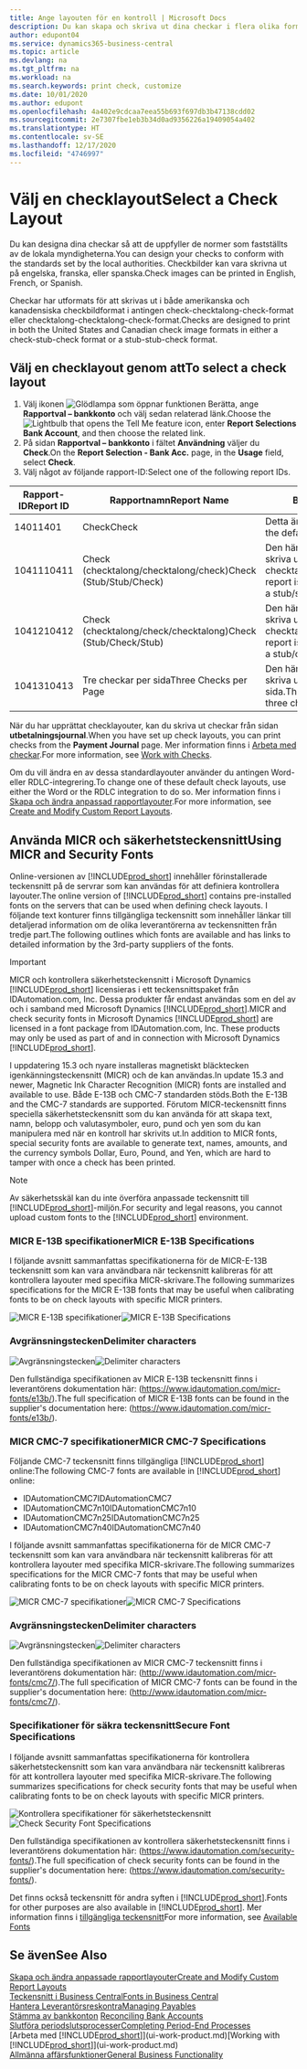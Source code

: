 ```yaml
---
title: Ange layouten för en kontroll | Microsoft Docs
description: Du kan skapa och skriva ut dina checkar i flera olika format i överensstämmelse med standarder.
author: edupont04
ms.service: dynamics365-business-central
ms.topic: article
ms.devlang: na
ms.tgt_pltfrm: na
ms.workload: na
ms.search.keywords: print check, customize
ms.date: 10/01/2020
ms.author: edupont
ms.openlocfilehash: 4a402e9cdcaa7eea55b693f697db3b47138cdd02
ms.sourcegitcommit: 2e7307fbe1eb3b34d0ad9356226a19409054a402
ms.translationtype: HT
ms.contentlocale: sv-SE
ms.lasthandoff: 12/17/2020
ms.locfileid: "4746997"
---
```

# <a name="select-a-check-layout"></a><span data-ttu-id="cefa4-103">Välj en checklayout</span><span class="sxs-lookup"><span data-stu-id="cefa4-103">Select a Check Layout</span></span>
<span data-ttu-id="cefa4-104">Du kan designa dina checkar så att de uppfyller de normer som fastställts av de lokala myndigheterna.</span><span class="sxs-lookup"><span data-stu-id="cefa4-104">You can design your checks to conform with the standards set by the local authorities.</span></span> <span data-ttu-id="cefa4-105">Checkbilder kan vara skrivna ut på engelska, franska, eller spanska.</span><span class="sxs-lookup"><span data-stu-id="cefa4-105">Check images can be printed in English, French, or Spanish.</span></span>

<span data-ttu-id="cefa4-106">Checkar har utformats för att skrivas ut i både amerikanska och kanadensiska checkbildformat i antingen check-checktalong-check-format eller checktalong-checktalong-check-format.</span><span class="sxs-lookup"><span data-stu-id="cefa4-106">Checks are designed to print in both the United States and Canadian check image formats in either a check-stub-check format or a stub-stub-check format.</span></span>

## <a name="to-select-a-check-layout"></a><span data-ttu-id="cefa4-107">Välj en checklayout genom att</span><span class="sxs-lookup"><span data-stu-id="cefa4-107">To select a check layout</span></span>
1. <span data-ttu-id="cefa4-108">Välj ikonen ![Glödlampa som öppnar funktionen Berätta](media/ui-search/search_small.png "Berätta vad du vill göra"), ange **Rapportval – bankkonto** och välj sedan relaterad länk.</span><span class="sxs-lookup"><span data-stu-id="cefa4-108">Choose the ![Lightbulb that opens the Tell Me feature](media/ui-search/search_small.png "Tell me what you want to do") icon, enter **Report Selections Bank Account**, and then choose the related link.</span></span>
2. <span data-ttu-id="cefa4-109">På sidan **Rapportval – bankkonto** i fältet **Användning** väljer du **Check**.</span><span class="sxs-lookup"><span data-stu-id="cefa4-109">On the **Report Selection - Bank Acc.** page, in the **Usage** field, select **Check**.</span></span>
3. <span data-ttu-id="cefa4-110">Välj något av följande rapport-ID:</span><span class="sxs-lookup"><span data-stu-id="cefa4-110">Select one of the following report IDs.</span></span>

| <span data-ttu-id="cefa4-111">Rapport-ID</span><span class="sxs-lookup"><span data-stu-id="cefa4-111">Report ID</span></span> | <span data-ttu-id="cefa4-112">Rapportnamn</span><span class="sxs-lookup"><span data-stu-id="cefa4-112">Report Name</span></span> | <span data-ttu-id="cefa4-113">Beskrivning</span><span class="sxs-lookup"><span data-stu-id="cefa4-113">Description</span></span> |
| --- | --- | --- |
| <span data-ttu-id="cefa4-114">1401</span><span class="sxs-lookup"><span data-stu-id="cefa4-114">1401</span></span> |<span data-ttu-id="cefa4-115">Check</span><span class="sxs-lookup"><span data-stu-id="cefa4-115">Check</span></span> |<span data-ttu-id="cefa4-116">Detta är standardrapporten.</span><span class="sxs-lookup"><span data-stu-id="cefa4-116">This is the default report.</span></span> |
| <span data-ttu-id="cefa4-117">10411</span><span class="sxs-lookup"><span data-stu-id="cefa4-117">10411</span></span> |<span data-ttu-id="cefa4-118">Check (checktalong/checktalong/check)</span><span class="sxs-lookup"><span data-stu-id="cefa4-118">Check (Stub/Stub/Check)</span></span> |<span data-ttu-id="cefa4-119">Den här rapporten är utformad för att skriva ut checkar i formatet checktalong/checktalong/check.</span><span class="sxs-lookup"><span data-stu-id="cefa4-119">This report is designed to print checks in a stub/stub/check format.</span></span> |
| <span data-ttu-id="cefa4-120">10412</span><span class="sxs-lookup"><span data-stu-id="cefa4-120">10412</span></span> |<span data-ttu-id="cefa4-121">Check (checktalong/check/checktalong)</span><span class="sxs-lookup"><span data-stu-id="cefa4-121">Check (Stub/Check/Stub)</span></span> |<span data-ttu-id="cefa4-122">Den här rapporten är utformad för att skriva ut checkar i formatet checktalong/check/checktalong.</span><span class="sxs-lookup"><span data-stu-id="cefa4-122">This report is designed to print checks in a stub/check/stub format.</span></span> |
| <span data-ttu-id="cefa4-123">10413</span><span class="sxs-lookup"><span data-stu-id="cefa4-123">10413</span></span> |<span data-ttu-id="cefa4-124">Tre checkar per sida</span><span class="sxs-lookup"><span data-stu-id="cefa4-124">Three Checks per Page</span></span> |<span data-ttu-id="cefa4-125">Den här rapporten är utformad för att skriva ut tre checkar på varje sida.</span><span class="sxs-lookup"><span data-stu-id="cefa4-125">This report is designed to print three checks on each page.</span></span> |

<span data-ttu-id="cefa4-126">När du har upprättat checklayouter, kan du skriva ut checkar från sidan **utbetalningsjournal**.</span><span class="sxs-lookup"><span data-stu-id="cefa4-126">When you have set up check layouts, you can print checks from the **Payment Journal** page.</span></span> <span data-ttu-id="cefa4-127">Mer information finns i [Arbeta med checkar](payables-how-work-checks.md).</span><span class="sxs-lookup"><span data-stu-id="cefa4-127">For more information, see [Work with Checks](payables-how-work-checks.md).</span></span>

<span data-ttu-id="cefa4-128">Om du vill ändra en av dessa standardlayouter använder du antingen Word- eller RDLC-integrering.</span><span class="sxs-lookup"><span data-stu-id="cefa4-128">To change one of these default check layouts, use either the Word or the RDLC integration to do so.</span></span> <span data-ttu-id="cefa4-129">Mer information finns i [Skapa och ändra anpassad rapportlayouter](ui-how-create-custom-report-layout.md).</span><span class="sxs-lookup"><span data-stu-id="cefa4-129">For more information, see [Create and Modify Custom Report Layouts](ui-how-create-custom-report-layout.md).</span></span>

## <a name="using-micr-and-security-fonts"></a><span data-ttu-id="cefa4-130">Använda MICR och säkerhetsteckensnitt</span><span class="sxs-lookup"><span data-stu-id="cefa4-130">Using MICR and Security Fonts</span></span>
<span data-ttu-id="cefa4-131">Online-versionen av [!INCLUDE[prod_short](includes/prod_short.md)] innehåller förinstallerade teckensnitt på de servrar som kan användas för att definiera kontrollera layouter.</span><span class="sxs-lookup"><span data-stu-id="cefa4-131">The online version of [!INCLUDE[prod_short](includes/prod_short.md)] contains pre-installed fonts on the servers that can be used when defining check layouts.</span></span> <span data-ttu-id="cefa4-132">I följande text konturer finns tillgängliga teckensnitt som innehåller länkar till detaljerad information om de olika leverantörerna av teckensnitten från tredje part.</span><span class="sxs-lookup"><span data-stu-id="cefa4-132">The following outlines which fonts are available and has links to detailed information by the 3rd-party suppliers of the fonts.</span></span>

> [!Important]
> <span data-ttu-id="cefa4-133">MICR och kontrollera säkerhetsteckensnitt i Microsoft Dynamics [!INCLUDE[prod_short](includes/prod_short.md)] licensieras i ett teckensnittspaket från IDAutomation.com, Inc. Dessa produkter får endast användas som en del av och i samband med Microsoft Dynamics [!INCLUDE[prod_short](includes/prod_short.md)].</span><span class="sxs-lookup"><span data-stu-id="cefa4-133">MICR and check security fonts in Microsoft Dynamics [!INCLUDE[prod_short](includes/prod_short.md)] are licensed in a font package from IDAutomation.com, Inc. These products may only be used as part of and in connection with Microsoft Dynamics [!INCLUDE[prod_short](includes/prod_short.md)].</span></span>

<span data-ttu-id="cefa4-134">I uppdatering 15.3 och nyare installeras magnetiskt bläcktecken igenkänningsteckensnitt (MICR) och de kan användas.</span><span class="sxs-lookup"><span data-stu-id="cefa4-134">In update 15.3 and newer, Magnetic Ink Character Recognition (MICR) fonts are installed and available to use.</span></span> <span data-ttu-id="cefa4-135">Både E-13B och CMC-7 standarden stöds.</span><span class="sxs-lookup"><span data-stu-id="cefa4-135">Both the E-13B and the CMC-7 standards are supported.</span></span> <span data-ttu-id="cefa4-136">Förutom MICR-teckensnitt finns speciella säkerhetsteckensnitt som du kan använda för att skapa text, namn, belopp och valutasymboler, euro, pund och yen som du kan manipulera med när en kontroll har skrivits ut.</span><span class="sxs-lookup"><span data-stu-id="cefa4-136">In addition to MICR fonts, special security fonts are available to generate text, names, amounts, and the currency symbols Dollar, Euro, Pound, and Yen, which are hard to tamper with once a check has been printed.</span></span>

> [!NOTE]
> <span data-ttu-id="cefa4-137">Av säkerhetsskäl kan du inte överföra anpassade teckensnitt till [!INCLUDE[prod_short](includes/prod_short.md)]-miljön.</span><span class="sxs-lookup"><span data-stu-id="cefa4-137">For security and legal reasons, you cannot upload custom fonts to the [!INCLUDE[prod_short](includes/prod_short.md)] environment.</span></span>

### <a name="micr-e-13b-specifications"></a><span data-ttu-id="cefa4-138">MICR E-13B specifikationer</span><span class="sxs-lookup"><span data-stu-id="cefa4-138">MICR E-13B Specifications</span></span>
<span data-ttu-id="cefa4-139">I följande avsnitt sammanfattas specifikationerna för de MICR-E-13B teckensnitt som kan vara användbara när teckensnitt kalibreras för att kontrollera layouter med specifika MICR-skrivare.</span><span class="sxs-lookup"><span data-stu-id="cefa4-139">The following summarizes specifications for the MICR E-13B fonts that may be useful when calibrating fonts to be on check layouts with specific MICR printers.</span></span>

<span data-ttu-id="cefa4-140">![MICR E-13B specifikationer](media/font_MICR_E-13B_Specifications.png "MICR E-13B specifikationer")</span><span class="sxs-lookup"><span data-stu-id="cefa4-140">![MICR E-13B Specifications](media/font_MICR_E-13B_Specifications.png "MICR E-13B Specifications")</span></span>

### <a name="delimiter-characters"></a><span data-ttu-id="cefa4-141">Avgränsningstecken</span><span class="sxs-lookup"><span data-stu-id="cefa4-141">Delimiter characters</span></span>
<span data-ttu-id="cefa4-142">![Avgränsningstecken](media/font-micr-letters.png "Avgränsningstecken")</span><span class="sxs-lookup"><span data-stu-id="cefa4-142">![Delimiter characters](media/font-micr-letters.png "Delimiter characters")</span></span>

<span data-ttu-id="cefa4-143">Den fullständiga specifikationen av MICR E-13B teckensnitt finns i leverantörens dokumentation här: (https://www.idautomation.com/micr-fonts/e13b/).</span><span class="sxs-lookup"><span data-stu-id="cefa4-143">The full specification of MICR E-13B fonts can be found in the supplier's documentation here: (https://www.idautomation.com/micr-fonts/e13b/).</span></span>

### <a name="micr-cmc-7-specifications"></a><span data-ttu-id="cefa4-144">MICR CMC-7 specifikationer</span><span class="sxs-lookup"><span data-stu-id="cefa4-144">MICR CMC-7 Specifications</span></span>
<span data-ttu-id="cefa4-145">Följande CMC-7 teckensnitt finns tillgängliga [!INCLUDE[prod_short](includes/prod_short.md)] online:</span><span class="sxs-lookup"><span data-stu-id="cefa4-145">The following CMC-7 fonts are available in [!INCLUDE[prod_short](includes/prod_short.md)] online:</span></span>

- <span data-ttu-id="cefa4-146">IDAutomationCMC7</span><span class="sxs-lookup"><span data-stu-id="cefa4-146">IDAutomationCMC7</span></span>
- <span data-ttu-id="cefa4-147">IDAutomationCMC7n10</span><span class="sxs-lookup"><span data-stu-id="cefa4-147">IDAutomationCMC7n10</span></span>
- <span data-ttu-id="cefa4-148">IDAutomationCMC7n25</span><span class="sxs-lookup"><span data-stu-id="cefa4-148">IDAutomationCMC7n25</span></span>
-   <span data-ttu-id="cefa4-149">IDAutomationCMC7n40</span><span class="sxs-lookup"><span data-stu-id="cefa4-149">IDAutomationCMC7n40</span></span>

<span data-ttu-id="cefa4-150">I följande avsnitt sammanfattas specifikationerna för de MICR CMC-7 teckensnitt som kan vara användbara när teckensnitt kalibreras för att kontrollera layouter med specifika MICR-skrivare.</span><span class="sxs-lookup"><span data-stu-id="cefa4-150">The following summarizes specifications for the MICR CMC-7 fonts that may be useful when calibrating fonts to be on check layouts with specific MICR printers.</span></span>

<span data-ttu-id="cefa4-151">![MICR CMC-7 specifikationer](media/font_MICR_CMC-7_Specifications.png "MICR CMC-7 specifikationer")</span><span class="sxs-lookup"><span data-stu-id="cefa4-151">![MICR CMC-7 Specifications](media/font_MICR_CMC-7_Specifications.png "MICR CMC-7 Specifications")</span></span>

### <a name="delimiter-characters"></a><span data-ttu-id="cefa4-152">Avgränsningstecken</span><span class="sxs-lookup"><span data-stu-id="cefa4-152">Delimiter characters</span></span>
<span data-ttu-id="cefa4-153">![Avgränsningstecken](media/font-cmc7-letters.png "Avgränsningstecken")</span><span class="sxs-lookup"><span data-stu-id="cefa4-153">![Delimiter characters](media/font-cmc7-letters.png "Delimiter characters")</span></span>

<span data-ttu-id="cefa4-154">Den fullständiga specifikationen av MICR CMC-7 teckensnitt finns i leverantörens dokumentation här: (http://www.idautomation.com/micr-fonts/cmc7/).</span><span class="sxs-lookup"><span data-stu-id="cefa4-154">The full specification of MICR CMC-7 fonts can be found in the supplier's documentation here: (http://www.idautomation.com/micr-fonts/cmc7/).</span></span>

### <a name="secure-font-specifications"></a><span data-ttu-id="cefa4-155">Specifikationer för säkra teckensnitt</span><span class="sxs-lookup"><span data-stu-id="cefa4-155">Secure Font Specifications</span></span>
<span data-ttu-id="cefa4-156">I följande avsnitt sammanfattas specifikationerna för kontrollera säkerhetsteckensnitt som kan vara användbara när teckensnitt kalibreras för att kontrollera layouter med specifika MICR-skrivare.</span><span class="sxs-lookup"><span data-stu-id="cefa4-156">The following summarizes specifications for check security fonts that may be useful when calibrating fonts to be on check layouts with specific MICR printers.</span></span>

<span data-ttu-id="cefa4-157">![Kontrollera specifikationer för säkerhetsteckensnitt](media/font_check-security-font_Specifications.png "Kontrollera specifikationer för säkerhetsteckensnitt")</span><span class="sxs-lookup"><span data-stu-id="cefa4-157">![Check Security Font Specifications](media/font_check-security-font_Specifications.png "Check Security Font Specifications")</span></span>

<span data-ttu-id="cefa4-158">Den fullständiga specifikationen av kontrollera säkerhetsteckensnitt finns i leverantörens dokumentation här: (https://www.idautomation.com/security-fonts/).</span><span class="sxs-lookup"><span data-stu-id="cefa4-158">The full specification of check security fonts can be found in the supplier's documentation here: (https://www.idautomation.com/security-fonts/).</span></span>

<span data-ttu-id="cefa4-159">Det finns också teckensnitt för andra syften i [!INCLUDE[prod_short](includes/prod_short.md)].</span><span class="sxs-lookup"><span data-stu-id="cefa4-159">Fonts for other purposes are also available in [!INCLUDE[prod_short](includes/prod_short.md)].</span></span> <span data-ttu-id="cefa4-160">Mer information finns i [tillgängliga teckensnitt](ui-fonts.md)</span><span class="sxs-lookup"><span data-stu-id="cefa4-160">For more information, see [Available Fonts](ui-fonts.md)</span></span>

## <a name="see-also"></a><span data-ttu-id="cefa4-161">Se även</span><span class="sxs-lookup"><span data-stu-id="cefa4-161">See Also</span></span>
[<span data-ttu-id="cefa4-162">Skapa och ändra anpassade rapportlayouter</span><span class="sxs-lookup"><span data-stu-id="cefa4-162">Create and Modify Custom Report Layouts</span></span>](ui-how-create-custom-report-layout.md)  
[<span data-ttu-id="cefa4-163">Teckensnitt i Business Central</span><span class="sxs-lookup"><span data-stu-id="cefa4-163">Fonts in Business Central</span></span>](ui-fonts.md)  
[<span data-ttu-id="cefa4-164">Hantera Leverantörsreskontra</span><span class="sxs-lookup"><span data-stu-id="cefa4-164">Managing Payables</span></span>](payables-manage-payables.md)  
<span data-ttu-id="cefa4-165">[Stämma av bankkonton](bank-manage-bank-accounts.md) </span><span class="sxs-lookup"><span data-stu-id="cefa4-165">[Reconciling Bank Accounts](bank-manage-bank-accounts.md) </span></span>  
[<span data-ttu-id="cefa4-166">Slutföra periodslutsprocesser</span><span class="sxs-lookup"><span data-stu-id="cefa4-166">Completing Period-End Processes</span></span>](year-how-complete-period-end-processes.md)  
<span data-ttu-id="cefa4-167">[Arbeta med [!INCLUDE[prod_short](includes/prod_short.md)]](ui-work-product.md)</span><span class="sxs-lookup"><span data-stu-id="cefa4-167">[Working with [!INCLUDE[prod_short](includes/prod_short.md)]](ui-work-product.md)</span></span>  
[<span data-ttu-id="cefa4-168">Allmänna affärsfunktioner</span><span class="sxs-lookup"><span data-stu-id="cefa4-168">General Business Functionality</span></span>](ui-across-business-areas.md)
